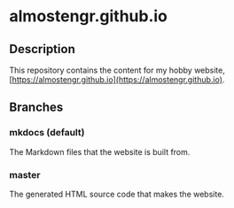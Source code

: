 # almostengr.github.io

## Description

This repository contains the content for my hobby website, 
[https://almostengr.github.io](https://almostengr.github.io).

## Branches

### mkdocs (default)

The Markdown files that the website is built from.

### master 

The generated HTML source code that makes the website. 
